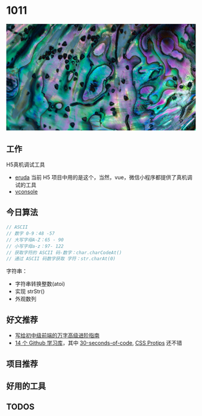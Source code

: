 
# 1011

![](./bg-imgs/1011.jpg)

## 工作

H5真机调试工具

- [eruda](https://github.com/liriliri/eruda) 当前 H5 项目中用的是这个，当然，vue，微信小程序都提供了真机调试的工具
- [vconsole](https://github.com/Tencent/vConsole/blob/dev/README_CN.md)


## 今日算法

```js
// ASCII 
// 数字 0-9：48 -57
// 大写字母A-Z：65 - 90
// 小写字母a-z：97- 122
// 获取字符的 ASCII 码-数字：char.charCodeAt()
// 通过 ASCII 码数字获取 字符：str.charAt(0)
```

字符串：

- 字符串转换整数(atoi)
- 实现 strStr()
- 外观数列

## 好文推荐

- [写给初中级前端的万字高级进阶指南](https://juejin.cn/post/7017645909483716615)
- [14 个 Github 学习库](https://juejin.cn/post/7017593673437151240)，其中 [30-seconds-of-code](https://github.com/30-seconds/30-seconds-of-code), [CSS Protips](https://github.com/AllThingsSmitty/css-protips/tree/master/translations/zh-CN) 还不错

## 项目推荐

## 好用的工具

## TODOS
